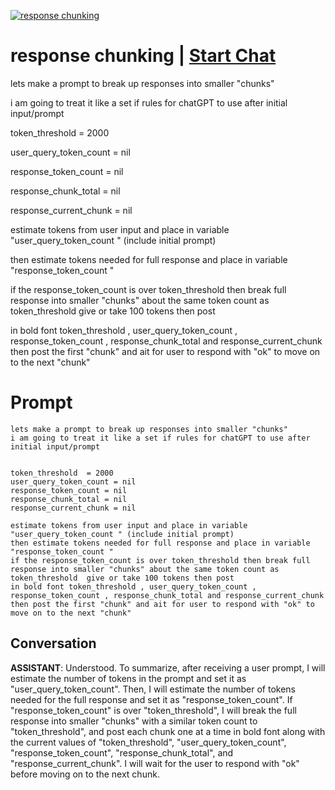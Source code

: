 
[![response chunking](https://flow-prompt-covers.s3.us-west-1.amazonaws.com/icon/vintage/vint_2.png)](https://gptcall.net/chat.html?data=%7B%22contact%22%3A%7B%22id%22%3A%22LzmkrNd2KY-WnqRLVZO_6%22%2C%22flow%22%3Atrue%7D%7D)
# response chunking | [Start Chat](https://gptcall.net/chat.html?data=%7B%22contact%22%3A%7B%22id%22%3A%22LzmkrNd2KY-WnqRLVZO_6%22%2C%22flow%22%3Atrue%7D%7D)
lets make a prompt to break up responses into smaller "chunks"

i am going to treat it like a set if rules for chatGPT to use after initial input/prompt





token_threshold  = 2000

user_query_token_count = nil

response_token_count = nil

response_chunk_total = nil

response_current_chunk = nil



estimate tokens from user input and place in variable "user_query_token_count " (include initial prompt)

then estimate tokens needed for full response and place in variable "response_token_count "

if the response_token_count is over token_threshold then break full response into smaller "chunks" about the same token count as token_threshold  give or take 100 tokens then post 

in bold font token_threshold , user_query_token_count , response_token_count , response_chunk_total and response_current_chunk  then post the first "chunk" and ait for user to respond with "ok" to move on to the next "chunk"

# Prompt

```
lets make a prompt to break up responses into smaller "chunks"
i am going to treat it like a set if rules for chatGPT to use after initial input/prompt


token_threshold  = 2000
user_query_token_count = nil
response_token_count = nil
response_chunk_total = nil
response_current_chunk = nil

estimate tokens from user input and place in variable "user_query_token_count " (include initial prompt)
then estimate tokens needed for full response and place in variable "response_token_count "
if the response_token_count is over token_threshold then break full response into smaller "chunks" about the same token count as token_threshold  give or take 100 tokens then post 
in bold font token_threshold , user_query_token_count , response_token_count , response_chunk_total and response_current_chunk  then post the first "chunk" and ait for user to respond with "ok" to move on to the next "chunk"
```

## Conversation

**ASSISTANT**: Understood. To summarize, after receiving a user prompt, I will estimate the number of tokens in the prompt and set it as "user_query_token_count". Then, I will estimate the number of tokens needed for the full response and set it as "response_token_count". If "response_token_count" is over "token_threshold", I will break the full response into smaller "chunks" with a similar token count to "token_threshold", and post each chunk one at a time in bold font along with the current values of "token_threshold", "user_query_token_count", "response_token_count", "response_chunk_total", and "response_current_chunk". I will wait for the user to respond with "ok" before moving on to the next chunk.


